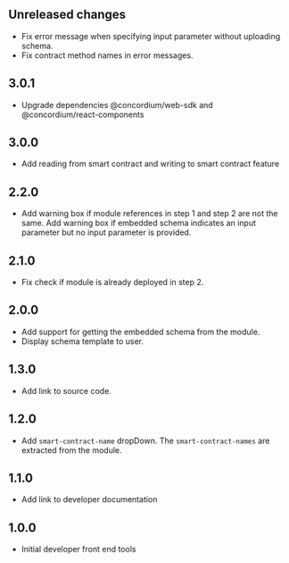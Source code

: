 ## Unreleased changes

- Fix error message when specifying input parameter without uploading schema.
- Fix contract method names in error messages.

## 3.0.1

- Upgrade dependencies @concordium/web-sdk and @concordium/react-components

## 3.0.0

- Add reading from smart contract and writing to smart contract feature

## 2.2.0

- Add warning box if module references in step 1 and step 2 are not the same. Add warning box if embedded schema indicates an input parameter but no input parameter is provided.

## 2.1.0

- Fix check if module is already deployed in step 2.

## 2.0.0

- Add support for getting the embedded schema from the module.
- Display schema template to user.

## 1.3.0

- Add link to source code.

## 1.2.0

- Add `smart-contract-name` dropDown. The `smart-contract-names` are extracted from the module.

## 1.1.0

- Add link to developer documentation

## 1.0.0

- Initial developer front end tools

